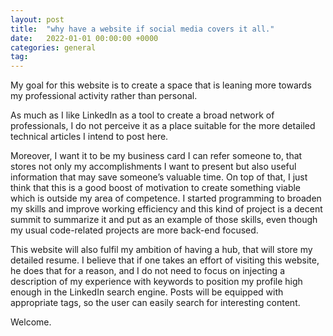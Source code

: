 ```yaml
---
layout: post
title:  "why have a website if social media covers it all."
date:   2022-01-01 00:00:00 +0000
categories: general
tag: 
---
```

My goal for this website is to create a space that is leaning more towards my professional activity rather than personal.

As much as I like LinkedIn as a tool to create a broad network of professionals, 
I do not perceive it as a place suitable for the more detailed technical articles I intend to post here. 

Moreover, I want it to be my business card I can refer someone to, 
that stores not only my accomplishments I want to present but also useful information that may save someone’s valuable time. 
On top of that, I just think that this is a good boost of motivation to create something viable which is outside my area of competence. 
I started programming to broaden my skills and improve working efficiency and this kind of project is a decent summit to summarize it and put as an example of those skills, 
even though my usual code-related projects are more back-end focused.

This website will also fulfil my ambition of having a hub, that will store my detailed resume. 
I believe that if one takes an effort of visiting this website, he does that for a reason, 
and I do not need to focus on injecting a description of my experience with keywords to position my profile high enough in the LinkedIn search engine. 
Posts will be equipped with appropriate tags, so the user can easily search for interesting content. 

Welcome.

